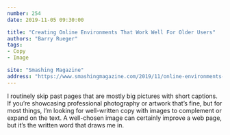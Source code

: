 ```yaml
---
number: 254
date: 2019-11-05 09:30:00

title: "Creating Online Environments That Work Well For Older Users"
authors: "Barry Rueger"
tags:
- Copy
- Image

site: "Smashing Magazine"
address: "https://www.smashingmagazine.com/2019/11/online-environments-older-users/"
---
```


I routinely skip past pages that are mostly big pictures with short captions. If you’re showcasing professional photography or artwork that’s fine, but for most things, I’m looking for well-written copy with images to complement or expand on the text. A well-chosen image can certainly improve a web page, but it’s the written word that draws me in.
